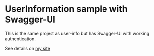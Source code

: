 # UserInformation sample with Swagger-UI

This is the same project as user-info but has Swagger-UI with working authentication.

See details on [my site](http://nredko.com/articles/auth0-webapi-swagger)
